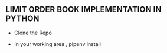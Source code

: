 ## LIMIT ORDER BOOK IMPLEMENTATION IN PYTHON


- Clone the Repo 

- In your working area , pipenv install 
